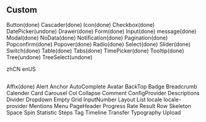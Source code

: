## Custom
Button(done)
Cascader(done)
Icon(done)
Checkbox(done)
DatePicker(undone)
Drawer(done)
Form(done)
Input(done)
message(done)
Modal(done)
NoData(done)
Notification(done)
Pagination(done)
Popconfirm(done)
Popover(done)
Radio(done)
Select(done)
Slider(done)
Switch(done)
Table(done)
Tabs(done)
TimePicker(done)
Tooltip(done)
Tree(undone)
TreeSelect(undone)


zhCN
enUS

##
Affix(done)
Alert
Anchor
AutoComplete
Avatar
BackTop
Badge
Breadcrumb
Calender
Card
Carousel
Col
Collapse
Comment
ConfigProvider
Descriptions
Divider
Dropdown
Empty
Grid
InputNumber
Layout
List
locale
locale-provider
Mentions
Menu
PageHeader
Progress
Rate
Result
Row
Skeleton
Space
Spin
Statistic
Steps
Tag
Timeline
Transfer
Typography
Upload
